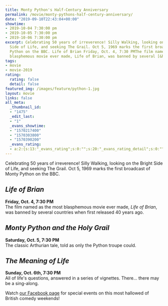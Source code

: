 ```yaml
---
title: Monty Python's Half-Century Anniversary
permalink: /movie/monty-pythons-half-century-anniversary/
date: "2019-09-10T22:43:04+00:00"
showtime:
- 2019-10-04 7:30:00 pm
- 2019-10-05 7:30:00 pm
- 2019-10-06 7:30:00 pm
excerpt: Celebrating 50 years of irreverence! Silly Walking, looking on the Bright
  Side of Life, and seeking The Grail. Oct 5, 1969 marks the first broadcast of Monty
  Python on the BBC. Life of Brian Friday, Oct. 4, 7:30 PMThe film named as the most
  blasphemous movie ever made, Life of Brian, was banned by several [&hellip;]
tags:
- movie
- movie-2019
rating:
  rating: false
  detail: false
featured_img: /images/feature/python-1.jpg
layout: movie
links: false
all_meta:
  _thumbnail_id:
  - "1475"
  _edit_last:
  - "1"
  _evans_showtime:
  - "1570217400"
  - "1570303800"
  - "1570390200"
  _evans_rating:
  - a:2:{s:13:"_evans_rating";s:0:"";s:20:"_evans_rating_detail";s:0:"";}
---
```


Celebrating 50 years of irreverence! Silly Walking, looking on the Bright Side of Life, and seeking The Grail. Oct 5, 1969 marks the first broadcast of Monty Python on the BBC.

## *Life of Brian*

**Friday, Oct. 4, 7:30 PM**  
The film named as the most blasphemous movie ever made, *Life of Brian*, was banned by several countries when first released 40 years ago.

## *Monty Python and the Holy Grail*  


**Saturday, Oct. 5, 7:30 PM**   
 The classic Arthurian tale, told as only the Python troupe could.

## *The Meaning of Life*

**Sunday, Oct. 6th, 7:30 PM**  
All of life's questions, answered in a series of vignettes. There... there may be a sing-along.

Watch [our Facebook page](https://www.facebook.com/evanstheatre/) for special events on this most hallowed of British comedy weekends!